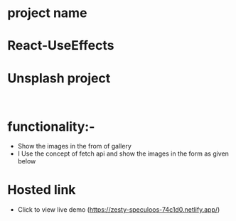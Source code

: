 # project name
# React-UseEffects
# Unsplash project
 
# functionality:-
* Show the images in the from of gallery
* I Use the concept of fetch api and show the images in the form as given below
# Hosted link
   * Click to view live demo (https://zesty-speculoos-74c1d0.netlify.app/)


